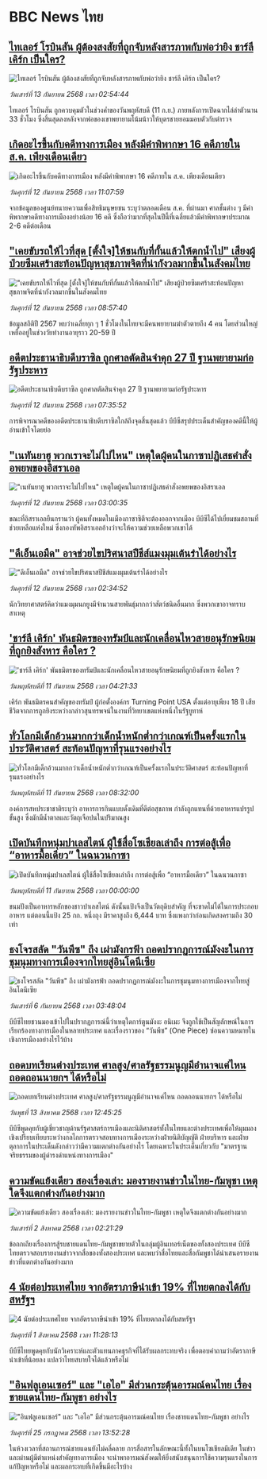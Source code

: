 # BBC News ไทย## [ไทเลอร์ โรบินสัน ผู้ต้องสงสัยที่ถูกจับหลังสารภาพกับพ่อว่ายิง ชาร์ลี เคิร์ก เป็นใคร?](https://www.bbc.com/thai/articles/cgrq2ldpjzpo?at_medium=RSS&at_campaign=rss?at_campaign=githubrss)![ไทเลอร์ โรบินสัน ผู้ต้องสงสัยที่ถูกจับหลังสารภาพกับพ่อว่ายิง ชาร์ลี เคิร์ก เป็นใคร?](https://ichef.bbci.co.uk/ace/ws/240/cpsprodpb/af70/live/a2681d70-9049-11f0-84c8-99de564f0440.png)_วันเสาร์ที่ 13 กันยายน 2568 เวลา 02:54:44_ไทเลอร์ โรบินสัน ถูกควบคุมตัวในช่วงค่ำของวันพฤหัสบดี (11 ก.ย.) ภายหลังการเปิดฉากไล่ล่าตัวนาน 33 ชั่วโมง ซึ่งสิ้นสุดลงหลังจากพ่อของเขาพยายามโน้มน้าวให้บุตรชายยอมมอบตัวกับตำรวจ## [เกิดอะไรขึ้นกับคดีทางการเมือง หลังมีคำพิพากษา 16 คดีภายใน ส.ค. เพียงเดือนเดียว](https://www.bbc.com/thai/articles/c864pjwpw3go?at_medium=RSS&at_campaign=rss?at_campaign=githubrss)![เกิดอะไรขึ้นกับคดีทางการเมือง หลังมีคำพิพากษา 16 คดีภายใน ส.ค. เพียงเดือนเดียว](https://ichef.bbci.co.uk/ace/ws/240/cpsprodpb/6ec6/live/b061dc80-8fc8-11f0-84c8-99de564f0440.jpg)_วันศุกร์ที่ 12 กันยายน 2568 เวลา 11:07:59_จากข้อมูลของศูนย์ทนายความเพื่อสิทธิมนุษยชน ระบุว่าตลอดเดือน ส.ค. ที่ผ่านมา ศาลชั้นต่าง ๆ มีคำพิพากษาคดีทางการเมืองอย่างน้อย 16 คดี ซึ่งถือว่ามากที่สุดในปีนี้ที่เฉลี่ยแล้วมีคำพิพากษาประมาณ 2-6 คดีต่อเดือน## ["เคยขับรถให้ไวที่สุด [ตั้งใจ]ให้ชนกับที่กั้นแล้วให้ตกน้ำไป" เสียงผู้ป่วยซึมเศร้าสะท้อนปัญหาสุขภาพจิตที่น่ากังวลมากขึ้นในสังคมไทย](https://www.bbc.com/thai/articles/ce3yl15jgjzo?at_medium=RSS&at_campaign=rss?at_campaign=githubrss)!["เคยขับรถให้ไวที่สุด [ตั้งใจ]ให้ชนกับที่กั้นแล้วให้ตกน้ำไป" เสียงผู้ป่วยซึมเศร้าสะท้อนปัญหาสุขภาพจิตที่น่ากังวลมากขึ้นในสังคมไทย](https://ichef.bbci.co.uk/ace/ws/240/cpsprodpb/e178/live/b6d139f0-8e6d-11f0-b391-6936825093bd.jpg)_วันศุกร์ที่ 12 กันยายน 2568 เวลา 08:57:40_ข้อมูลสถิติปี 2567 พบว่าเฉลี่ยทุก ๆ 1 ชั่วโมงในไทยจะมีคนพยายามฆ่าตัวตายถึง 4 คน โดยส่วนใหญ่เหยื่ออยู่ในช่วงวัยทำงานอายุราว 20-59 ปี## [อดีตประธานาธิบดีบราซิล ถูกศาลตัดสินจำคุก 27 ปี ฐานพยายามก่อรัฐประหาร](https://www.bbc.com/thai/articles/cpvl4zpyve4o?at_medium=RSS&at_campaign=rss?at_campaign=githubrss)![อดีตประธานาธิบดีบราซิล ถูกศาลตัดสินจำคุก 27 ปี ฐานพยายามก่อรัฐประหาร](https://ichef.bbci.co.uk/ace/ws/240/cpsprodpb/2a5d/live/7574a410-88d7-11f0-bc64-75a8a73e1fc2.jpg)_วันศุกร์ที่ 12 กันยายน 2568 เวลา 07:35:52_การพิจารณาคดีของอดีตประธานาธิบดีบราซิลใกล้ถึงจุดสิ้นสุดแล้ว บีบีซีสรุปประเด็นสำคัญของคดีนี้ให้ผู้อ่านเข้าใจโดยย่อ## ["เนทันยาฮู พวกเราจะไม่ไปไหน" เหตุใดผู้คนในกาซาปฏิเสธคำสั่งอพยพของอิสราเอล](https://www.bbc.com/thai/articles/cvg9pvv20g7o?at_medium=RSS&at_campaign=rss?at_campaign=githubrss)!["เนทันยาฮู พวกเราจะไม่ไปไหน" เหตุใดผู้คนในกาซาปฏิเสธคำสั่งอพยพของอิสราเอล](https://ichef.bbci.co.uk/ace/ws/240/cpsprodpb/443d/live/26b1bb00-8e82-11f0-84c8-99de564f0440.jpg)_วันศุกร์ที่ 12 กันยายน 2568 เวลา 03:00:35_ขณะที่อิสราเอลยืนกรานว่า ผู้คนทั้งหมดในเมืองกาซาซิตีจะต้องออกจากเมือง บีบีซีได้ไปเยี่ยมชมสถานที่ช่วยเหลือแห่งใหม่ ซึ่งกองทัพอิสราเอลอ้างว่าจะให้ความช่วยเหลือพวกเขาได้## ["ดีเอ็นเอมืด" อาจช่วยไขปริศนาสปีชีส์แมงมุมเต้นรำได้อย่างไร](https://www.bbc.com/thai/articles/c0jqg8wg5eyo?at_medium=RSS&at_campaign=rss?at_campaign=githubrss)!["ดีเอ็นเอมืด" อาจช่วยไขปริศนาสปีชีส์แมงมุมเต้นรำได้อย่างไร](https://ichef.bbci.co.uk/ace/ws/240/cpsprodpb/2162/live/ae13b230-8ed5-11f0-9cf6-cbf3e73ce2b9.jpg)_วันศุกร์ที่ 12 กันยายน 2568 เวลา 02:34:52_นักวิทยาศาสตร์คิดว่าแมงมุมนกยูงมีจำนวนสายพันธุ์มากกว่าสัตว์ชนิดอื่นมาก ซึ่งพวกเขาอาจทราบสาเหตุ## ['ชาร์ลี เคิร์ก' พันธมิตรของทรัมป์และนักเคลื่อนไหวสายอนุรักษนิยมที่ถูกยิงสังหาร คือใคร ?](https://www.bbc.com/thai/articles/c62z75exzplo?at_medium=RSS&at_campaign=rss?at_campaign=githubrss)!['ชาร์ลี เคิร์ก' พันธมิตรของทรัมป์และนักเคลื่อนไหวสายอนุรักษนิยมที่ถูกยิงสังหาร คือใคร ?](https://ichef.bbci.co.uk/ace/ws/240/cpsprodpb/a345/live/e0e3c660-8e7f-11f0-9cf6-cbf3e73ce2b9.png)_วันพฤหัสบดีที่ 11 กันยายน 2568 เวลา 04:21:33_เคิร์ก พันธมิตรคนสำคัญของทรัมป์ ผู้ก่อตั้งองค์กร Turning Point USA ตั้งแต่อายุเพียง 18 ปี เสียชีวิตจากการถูกยิงระหว่างกล่าวสุนทรพจน์ในงานที่วิทยาเขตแห่งหนึ่งในรัฐยูทาห์## [ทั่วโลกมีเด็กอ้วนมากกว่าเด็กน้ำหนักต่ำกว่าเกณฑ์เป็นครั้งแรกในประวัติศาสตร์ สะท้อนปัญหาที่รุนแรงอย่างไร](https://www.bbc.com/thai/articles/cj4y8qvl8xlo?at_medium=RSS&at_campaign=rss?at_campaign=githubrss)![ทั่วโลกมีเด็กอ้วนมากกว่าเด็กน้ำหนักต่ำกว่าเกณฑ์เป็นครั้งแรกในประวัติศาสตร์ สะท้อนปัญหาที่รุนแรงอย่างไร](https://ichef.bbci.co.uk/ace/ws/240/cpsprodpb/7721/live/953671c0-8d87-11f0-9530-4d799fcfe1d6.jpg)_วันพฤหัสบดีที่ 11 กันยายน 2568 เวลา 08:32:00_องค์การสหประชาชาติระบุว่า อาหารการกินแบบดั้งเดิมที่ดีต่อสุขภาพ กำลังถูกแทนที่ด้วยอาหารแปรรูปขั้นสูง ซึ่งมักมีน้ำตาลและวัตถุเจือปนในปริมาณสูง## [เปิดบันทึกหนุ่มปาเลสไตน์ ผู้ใช้สื่อโซเชียลเล่าถึง การต่อสู้เพื่อ “อาหารมื้อเดียว” ในฉนวนกาซา](https://www.bbc.com/thai/resources/idt-d3d76a1d-f320-4047-8a57-cc6f567f08c0?at_medium=RSS&at_campaign=rss?at_campaign=githubrss)![เปิดบันทึกหนุ่มปาเลสไตน์ ผู้ใช้สื่อโซเชียลเล่าถึง การต่อสู้เพื่อ “อาหารมื้อเดียว” ในฉนวนกาซา](https://ichef.bbci.co.uk/ace/standard/240/cpsprodpb/f9f1/live/ff205460-8ee1-11f0-9cf6-cbf3e73ce2b9.jpg)_วันพฤหัสบดีที่ 11 กันยายน 2568 เวลา 00:00:00_ขนมปังเป็นอาหารหลักของชาวปาเลสไตน์ ดังนั้นแป้งจึงเป็นวัตถุดิบสำคัญ ที่จะขาดไม่ได้ในการประกอบอาหาร แต่ตอนนี้แป้ง 25 กก. หนึ่งถุง มีราคาสูงถึง 6,444 บาท ซึ่งแพงกว่าก่อนเกิดสงครามถึง 30 เท่า## [ธงโจรสลัด "วันพีซ" ถึง เผ่ามังกรฟ้า ถอดปรากฏการณ์มังงะในการชุมนุมทางการเมืองจากไทยสู่อินโดนีเซีย](https://www.bbc.com/thai/articles/cm2123j7vlyo?at_medium=RSS&at_campaign=rss?at_campaign=githubrss)![ธงโจรสลัด "วันพีซ" ถึง เผ่ามังกรฟ้า ถอดปรากฏการณ์มังงะในการชุมนุมทางการเมืองจากไทยสู่อินโดนีเซีย](https://ichef.bbci.co.uk/ace/ws/240/cpsprodpb/5ae3/live/e67034c0-87bc-11f0-84c8-99de564f0440.jpg)_วันเสาร์ที่ 6 กันยายน 2568 เวลา 03:48:04_บีบีซีไทยชวนมองเข้าไปในปรากฏการณ์นี้ว่าเหตุใดการ์ตูนมังงะ อนิเมะ จึงถูกใช้เป็นสัญลักษณ์ในการเรียกร้องทางการเมืองในหลายประเทศ และเรื่องราวของ “วันพีซ” (One Piece)  ซ่อนความหมายในเชิงการเมืองอย่างไรไว้บ้าง## [ถอดบทเรียนต่างประเทศ ศาลสูง/ศาลรัฐธรรมนูญมีอำนาจแค่ไหน ถอดถอนนายกฯ ได้หรือไม่](https://www.bbc.com/thai/articles/c2d02kj6rkdo?at_medium=RSS&at_campaign=rss?at_campaign=githubrss)![ถอดบทเรียนต่างประเทศ ศาลสูง/ศาลรัฐธรรมนูญมีอำนาจแค่ไหน ถอดถอนนายกฯ ได้หรือไม่](https://ichef.bbci.co.uk/ace/ws/240/cpsprodpb/eb0e/live/3394c3e0-6154-11f0-9ac1-7909829e72c5.png)_วันพุธที่ 13 สิงหาคม 2568 เวลา 12:45:25_บีบีซีพูดคุยกับผู้เชี่ยวชาญด้านรัฐศาสตร์การเมืองและนิติศาสตร์ทั้งในไทยและต่างประเทศเพื่อให้มุมมองเชิงเปรียบเทียบระหว่างกลไกการตรวจสอบทางการเมืองระหว่างฝ่ายนิติบัญญัติ ฝ่ายบริหาร และฝ่ายตุลาการในประเด็นดังกล่าวว่ามีความแตกต่างกันอย่างไร โดยเฉพาะในประเด็นเกี่ยวกับ "มาตรฐานจริยธรรมของผู้ดำรงดำแหน่งทางการเมือง"## [ความขัดแย้งเดียว สองเรื่องเล่า: มองรายงานข่าวในไทย-กัมพูชา เหตุใดจึงแตกต่างกันอย่างมาก](https://www.bbc.com/thai/articles/ckgj9nj8q2yo?at_medium=RSS&at_campaign=rss?at_campaign=githubrss)![ความขัดแย้งเดียว สองเรื่องเล่า: มองรายงานข่าวในไทย-กัมพูชา เหตุใดจึงแตกต่างกันอย่างมาก](https://ichef.bbci.co.uk/ace/ws/240/cpsprodpb/c720/live/35ac2d10-6f48-11f0-af20-030418be2ca5.jpg)_วันเสาร์ที่ 2 สิงหาคม 2568 เวลา 02:21:29_ข้อถกเถียงเรื่องการสู้รบชายแดนไทย-กัมพูชาขยายตัวในกลุ่มผู้อินเทอร์เน็ตของทั้งสองประเทศ บีบีซีไทยตรวจสอบรายงานข่าวจากสื่อของทั้งสองประเทศ และพบว่าสื่อไทยและสื่อกัมพูชาได้นำเสนอรายงานข่าวที่แตกต่างกันอย่างมาก## [4 นัยต่อประเทศไทย จากอัตราภาษีนำเข้า 19% ที่ไทยตกลงได้กับสหรัฐฯ](https://www.bbc.com/thai/articles/c93982k10k5o?at_medium=RSS&at_campaign=rss?at_campaign=githubrss)![4 นัยต่อประเทศไทย จากอัตราภาษีนำเข้า 19% ที่ไทยตกลงได้กับสหรัฐฯ](https://ichef.bbci.co.uk/ace/ws/240/cpsprodpb/c593/live/72a04090-6ebb-11f0-af20-030418be2ca5.jpg)_วันศุกร์ที่ 1 สิงหาคม 2568 เวลา 11:28:13_บีบีซีไทยพูดคุยกับนักวิเคราะห์และตัวแทนภาคธุรกิจที่ได้รับผลกระทบจริง เพื่อตอบคำถามว่าอัตราภาษีนำเข้าที่น้อยลง แปลว่าไทยสบายใจได้แล้วหรือไม่## ["อินฟลูเอนเซอร์" และ "เอไอ" มีส่วนกระตุ้นอารมณ์คนไทย เรื่องชายแดนไทย-กัมพูชา อย่างไร](https://www.bbc.com/thai/articles/cj0m0d7gm88o?at_medium=RSS&at_campaign=rss?at_campaign=githubrss)!["อินฟลูเอนเซอร์" และ "เอไอ" มีส่วนกระตุ้นอารมณ์คนไทย เรื่องชายแดนไทย-กัมพูชา อย่างไร](https://ichef.bbci.co.uk/ace/ws/240/cpsprodpb/f22e/live/76f14110-695e-11f0-89ea-4d6f9851f623.jpg)_วันศุกร์ที่ 25 กรกฎาคม 2568 เวลา 13:52:28_ในห้วงเวลาที่สถานการณ์ชายแดนยังไม่คลี่คลาย การสื่อสารในลักษณะนี้ทั้งในบนโซเชียลมีเดีย ในข่าว และผ่านผู้มีตำแหน่งสำคัญทางการเมือง จะนำพาอารมณ์สังคมให้ยิ่งสนับสนุนการใช้ความรุนแรงในการแก้ปัญหาหรือไม่ และผลกระทบที่เกิดขึ้นมีอะไรบ้าง
